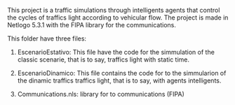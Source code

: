 This project is a traffic simulations through intelligents agents that control the cycles of traffics
light according to vehicular flow. The project is made in Netlogo 5.3.1 with the FIPA library for the
communications.

This folder have three files:

1) EscenarioEstativo: This file have the code for the simmulation of the classic scenarie, that is
 to say, traffics light with static time. 

2) EscenarioDinamico: This file contains the code for to the simmularion of the dinamic traffics
traffics light, that is to say, with agents intelligents.

3) Communications.nls: library for to communications (FIPA) 
